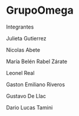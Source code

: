 # GrupoOmega

Integrantes 

Julieta Gutierrez

Nicolas Abete

María Belén Rabel Zárate

Leonel Real

Gaston Emiliano Riveros

Gustavo De Llac

Dario Lucas Tamini
